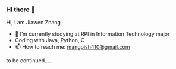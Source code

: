 ### Hi there 👋
Hi, I am Jiawen Zhang

- 🔭 I’m currently studying at RPI in Information Technology major 
- Coding with Java, Python, C
- 📫 How to reach me: mangoish410@gmail.com


to be continued....

<!--
**jiawenanan/jiawenanan** is a ✨ _special_ ✨ repository because its `README.md` (this file) appears on your GitHub profile.
